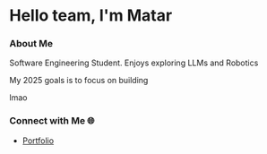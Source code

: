 # Hello team, I'm Matar

### About Me
Software Engineering Student. 
Enjoys exploring LLMs and Robotics

My 2025 goals is to focus on building

lmao

### Connect with Me 🌐
- [Portfolio](https://matars.netlify.app/)

